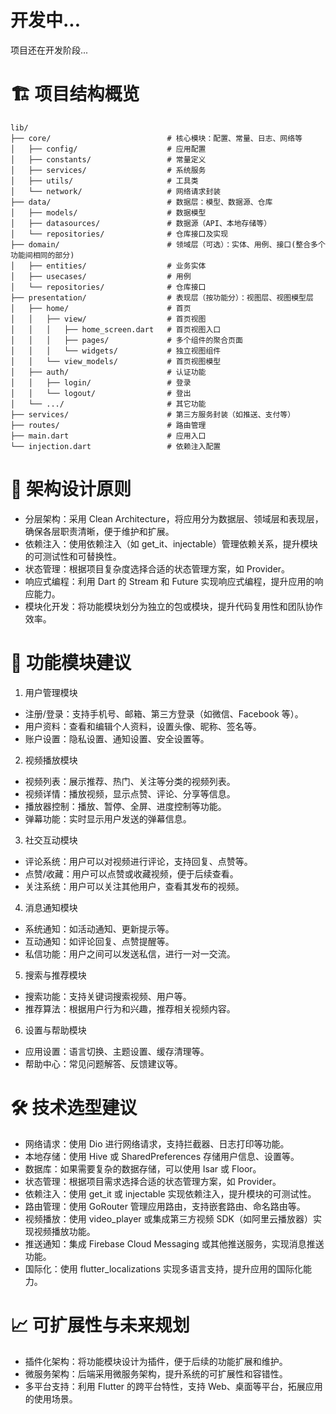 # 开发中...
项目还在开发阶段...

# 🏗️ 项目结构概览
```text 
lib/ 
├── core/                          # 核心模块：配置、常量、日志、网络等 
│   ├── config/                    # 应用配置 
│   ├── constants/                 # 常量定义 
│   ├── services/                  # 系统服务 
│   ├── utils/                     # 工具类 
│   └── network/                   # 网络请求封装 
├── data/                          # 数据层：模型、数据源、仓库 
│   ├── models/                    # 数据模型 
│   ├── datasources/               # 数据源（API、本地存储等） 
│   └── repositories/              # 仓库接口及实现 
├── domain/                        # 领域层（可选）：实体、用例、接口(整合多个功能间相同的部分) 
│   ├── entities/                  # 业务实体 
│   ├── usecases/                  # 用例 
│   └── repositories/              # 仓库接口 
├── presentation/                  # 表现层（按功能分）：视图层、视图模型层 
│   ├── home/                      # 首页 
│   │   ├── view/                  # 首页视图 
│   │   │   ├── home_screen.dart   # 首页视图入口 
│   │   │   ├── pages/             # 多个组件的聚合页面 
│   │   │   └── widgets/           # 独立视图组件 
│   │   └── view_models/           # 首页视图模型 
│   ├── auth/                      # 认证功能 
│   │   ├── login/                 # 登录 
│   │   └── logout/                # 登出 
│   └── .../                       # 其它功能 
├── services/                      # 第三方服务封装（如推送、支付等） 
├── routes/                        # 路由管理 
├── main.dart                      # 应用入口 
└── injection.dart                 # 依赖注入配置 
``` 
# 🧩 架构设计原则
* 分层架构：采用 Clean Architecture，将应用分为数据层、领域层和表现层，确保各层职责清晰，便于维护和扩展。
* 依赖注入：使用依赖注入（如 get_it、injectable）管理依赖关系，提升模块的可测试性和可替换性。
* 状态管理：根据项目复杂度选择合适的状态管理方案，如 Provider。
* 响应式编程：利用 Dart 的 Stream 和 Future 实现响应式编程，提升应用的响应能力。
* 模块化开发：将功能模块划分为独立的包或模块，提升代码复用性和团队协作效率。
# 🎯 功能模块建议
1. 用户管理模块
* 注册/登录：支持手机号、邮箱、第三方登录（如微信、Facebook 等）。
* 用户资料：查看和编辑个人资料，设置头像、昵称、签名等。
* 账户设置：隐私设置、通知设置、安全设置等。

2. 视频播放模块
* 视频列表：展示推荐、热门、关注等分类的视频列表。
* 视频详情：播放视频，显示点赞、评论、分享等信息。
* 播放器控制：播放、暂停、全屏、进度控制等功能。
* 弹幕功能：实时显示用户发送的弹幕信息。

3. 社交互动模块
* 评论系统：用户可以对视频进行评论，支持回复、点赞等。
* 点赞/收藏：用户可以点赞或收藏视频，便于后续查看。
* 关注系统：用户可以关注其他用户，查看其发布的视频。

4. 消息通知模块
* 系统通知：如活动通知、更新提示等。
* 互动通知：如评论回复、点赞提醒等。
* 私信功能：用户之间可以发送私信，进行一对一交流。

5. 搜索与推荐模块
* 搜索功能：支持关键词搜索视频、用户等。
* 推荐算法：根据用户行为和兴趣，推荐相关视频内容。

6. 设置与帮助模块
* 应用设置：语言切换、主题设置、缓存清理等。
* 帮助中心：常见问题解答、反馈建议等。

# 🛠️ 技术选型建议
* 网络请求：使用 Dio 进行网络请求，支持拦截器、日志打印等功能。
* 本地存储：使用 Hive 或 SharedPreferences 存储用户信息、设置等。
* 数据库：如果需要复杂的数据存储，可以使用 Isar 或 Floor。
* 状态管理：根据项目需求选择合适的状态管理方案，如 Provider。
* 依赖注入：使用 get_it 或 injectable 实现依赖注入，提升模块的可测试性。
* 路由管理：使用 GoRouter 管理应用路由，支持嵌套路由、命名路由等。
* 视频播放：使用 video_player 或集成第三方视频 SDK（如阿里云播放器）实现视频播放功能。
* 推送通知：集成 Firebase Cloud Messaging 或其他推送服务，实现消息推送功能。
* 国际化：使用 flutter_localizations 实现多语言支持，提升应用的国际化能力。

# 📈 可扩展性与未来规划
* 插件化架构：将功能模块设计为插件，便于后续的功能扩展和维护。
* 微服务架构：后端采用微服务架构，提升系统的可扩展性和容错性。
* 多平台支持：利用 Flutter 的跨平台特性，支持 Web、桌面等平台，拓展应用的使用场景。
